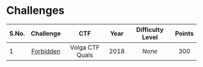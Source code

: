 # Challenges
  

| S.No. | Challenge                                                            | CTF             | Year | Difficulty Level | Points |
|-------|:--------------------------------------------------------------------:|:---------------:|:----:|:----------------:|:------:|
| 1     | [Forbidden](Forbidden/)                                              | Volga CTF Quals | 2018 | _None_           | 300    | 